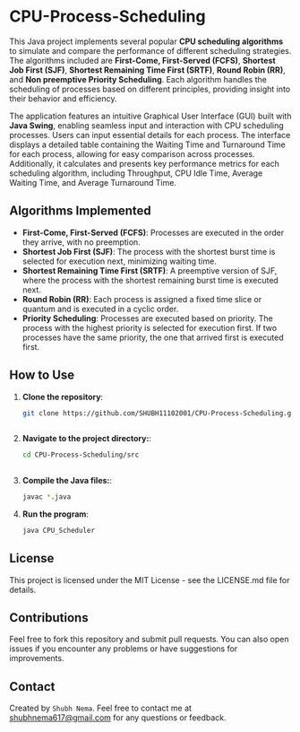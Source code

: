 # CPU-Process-Scheduling

This Java project implements several popular **CPU scheduling algorithms** to simulate and compare the performance of different scheduling strategies. The algorithms included are **First-Come, First-Served (FCFS)**, **Shortest Job First (SJF)**, **Shortest Remaining Time First (SRTF)**, **Round Robin (RR)**, and **Non preemptive Priority Scheduling**. Each algorithm handles the scheduling of processes based on different principles, providing insight into their behavior and efficiency.

The application features an intuitive Graphical User Interface (GUI) built with **Java Swing**, enabling seamless input and interaction with CPU scheduling processes. Users can input essential details for each process. The interface displays a detailed table containing the Waiting Time and Turnaround Time for each process, allowing for easy comparison across processes. Additionally, it calculates and presents key performance metrics for each scheduling algorithm, including Throughput, CPU Idle Time, Average Waiting Time, and Average Turnaround Time.


## Algorithms Implemented

- **First-Come, First-Served (FCFS)**: Processes are executed in the order they arrive, with no preemption.
- **Shortest Job First (SJF)**: The process with the shortest burst time is selected for execution next, minimizing waiting time.
- **Shortest Remaining Time First (SRTF)**: A preemptive version of SJF, where the process with the shortest remaining burst time is executed next.
- **Round Robin (RR)**: Each process is assigned a fixed time slice or quantum and is executed in a cyclic order.
- **Priority Scheduling**: Processes are executed based on priority. The process with the highest priority is selected for execution first. If two processes have the same priority, the one that arrived first is executed first.
  
  
## How to Use

1. **Clone the repository**:
   ```bash
   git clone https://github.com/SHUBH11102001/CPU-Process-Scheduling.git
  
2.  **Navigate to the project directory:**:
    ```bash
    cd CPU-Process-Scheduling/src
     
3.  **Compile the Java files:**:
    ```bash
    javac *.java
    
4.   **Run the program**:
     ```bash
     java CPU_Scheduler
## License
This project is licensed under the MIT License - see the LICENSE.md file for details. 
## Contributions
Feel free to fork this repository and submit pull requests. You can also open issues if you encounter any problems or have suggestions for improvements.
      
## Contact
Created by `Shubh Nema`. Feel free to contact me at shubhnema617@gmail.com for any questions or feedback.
    
     


